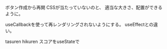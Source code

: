 ボタン作成から再開
CSSが当たっていないのと、
適当な大きさ、配置ができるように。

useCallbackを使って再レンダリングされないようにする。
useEffectとの違い。

tasuren hikuren スコアをuseStateで